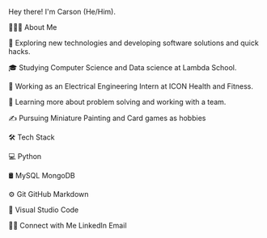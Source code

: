Hey there! I'm Carson (He/Him).

👨🏻‍💻  About Me

🤔   Exploring new technologies and developing software solutions and quick hacks.

🎓   Studying Computer Science and Data science at Lambda School.

💼   Working as an Electrical Engineering Intern at ICON Health and Fitness.

🌱   Learning more about problem solving and working with a team.

✍️   Pursuing Miniature Painting and Card games as hobbies

🛠  Tech Stack

💻   Python

🛢   MySQL MongoDB

⚙️   Git GitHub Markdown

🔧   Visual Studio Code

🤝🏻  Connect with Me
LinkedIn Email
